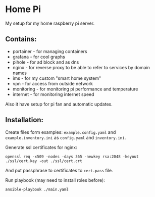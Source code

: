 # Home Pi

My setup for my home raspberry pi server.

## Contains:

- portainer - for managing containers
- grafana - for cool graphs
- pihole - for ad block and as dns
- nginx - for reverse proxy to be able to refer to services by domain names
- ims - for my custom "smart home system"
- vpn - for access from outside network
- monitoring - for monitoring pi performance and temperature
- internet - for monitoring internet speed

Also it have setup for pi fan and automatic updates.

## Installation:

Create files form examples: `example.config.yaml` and `example.inventory.ini` as `config.yaml` and `inventory.ini`.

Generate ssl certificates for nginx:

    openssl req -x509 -nodes -days 365 -newkey rsa:2048 -keyout ./ssl/cert.key -out ./ssl/cert.crt

And put passphrase to certificates to `cert.pass` file.

Run playbook (may need to install roles before):

    ansible-playbook ./main.yaml
